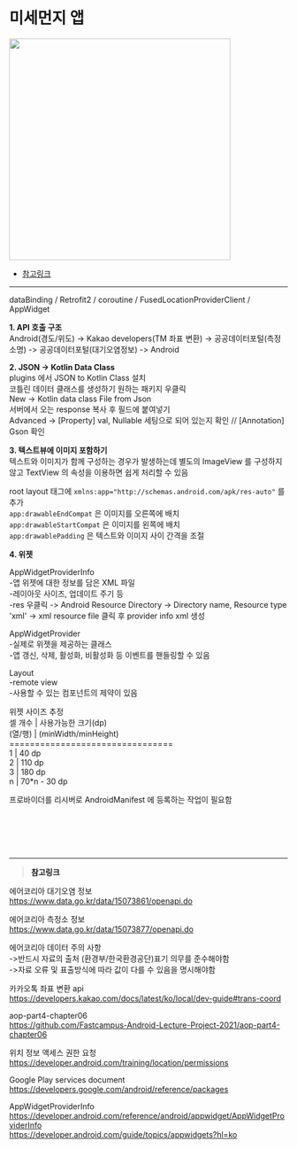 # 미세먼지 앱

<img src="이미지 주소" height="400"/>

* <a href = "#ref">참고링크</a>
---

dataBinding / Retrofit2 / coroutine / FusedLocationProviderClient / AppWidget

**1. API 호출 구조**</br>
Android(경도/위도) -> Kakao developers(TM 좌표 변환) -> 공공데이터포털(측정소명) -> 공공데이터포털(대기오염정보) -> Android</br>


**2. JSON -> Kotlin Data Class**</br>
plugins 에서 JSON to Kotlin Class 설치</br>
코틀린 데이터 클래스를 생성하기 원하는 패키지 우클릭</br>
New -> Kotlin data class File from Json</br>
서버에서 오는 response 복사 후 필드에 붙여넣기</br>
Advanced -> [Property] val, Nullable 세팅으로 되어 있는지 확인 // [Annotation] Gson 확인</br>


**3. 텍스트뷰에 이미지 포함하기**</br>
텍스트와 이미지가 함께 구성하는 경우가 발생하는데 별도의 ImageView 를 구성하지 않고 TextView 의 속성을 이용하면 쉽게 처리할 수 있음</br>

root layout 태그에 `xmlns:app="http://schemas.android.com/apk/res-auto"` 를 추가</br>
`app:drawableEndCompat` 은 이미지를 오른쪽에 배치</br>
`app:drawableStartCompat` 은 이미지를 왼쪽에 배치</br>
`app:drawablePadding` 은 텍스트와 이미지 사이 간격을 조절</br>


**4. 위젯**</br>

AppWidgetProviderInfo</br>
-앱 위젯에 대한 정보를 담은 XML 파일</br>
-레이아웃 사이즈, 업데이트 주기 등</br>
-res 우클릭 -> Android Resource Directory -> Directory name, Resource type 'xml' -> xml resource file 클릭 후 provider info xml 생성</br>

AppWidgetProvider</br>
-실제로 위젯을 제공하는 클래스</br>
-앱 갱신, 삭제, 활성화, 비활성화 등 이벤트를 핸들링할 수 있음</br>

Layout</br>
-remote view</br>
-사용할 수 있는 컴포넌트의 제약이 있음</br>

위젯 사이즈 추정</br>
셀 개수  |  사용가능한 크기(dp)</br>
(열/행) | (minWidth/minHeight)</br>
================================</br>
1      |  40   dp</br>
2      |  110  dp</br>
3      |  180  dp</br>
n      |  70*n - 30 dp</br>

프로바이더를 리시버로 AndroidManifest 에 등록하는 작업이 필요함



<br></br>
<br></br>

---

><a id = "ref">**참고링크**</a></br>

에어코리아 대기오염 정보</br>
https://www.data.go.kr/data/15073861/openapi.do</br>

에어코리아 측정소 정보</br>
https://www.data.go.kr/data/15073877/openapi.do</br>

에어코리아 데이터 주의 사항</br>
->반드시 자료의 출처 (환경부/한국환경공단)표기 의무를 준수해야함</br>
->자료 오류 및 표출방식에 따라 값이 다를 수 있음을 명시해야함</br>

카카오톡 좌표 변환 api</br>
https://developers.kakao.com/docs/latest/ko/local/dev-guide#trans-coord</br>

aop-part4-chapter06</br>
https://github.com/Fastcampus-Android-Lecture-Project-2021/aop-part4-chapter06</br>

위치 정보 액세스 권한 요청</br>
https://developer.android.com/training/location/permissions</br>

Google Play services document</br>
https://developers.google.com/android/reference/packages</br>

AppWidgetProviderInfo</br>
https://developer.android.com/reference/android/appwidget/AppWidgetProviderInfo</br>
https://developer.android.com/guide/topics/appwidgets?hl=ko</br>